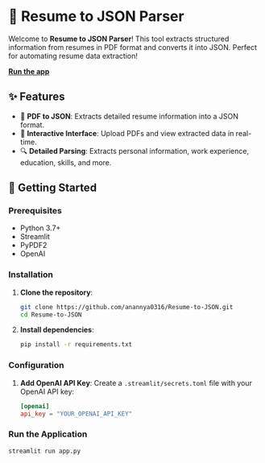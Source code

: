 # 📄 Resume to JSON Parser

Welcome to **Resume to JSON Parser**! This tool extracts structured information from resumes in PDF format and converts it into JSON. Perfect for automating resume data extraction!

**[Run the app](https://resume-to-json.streamlit.app/)**

## ✨ Features

- 📂 **PDF to JSON**: Extracts detailed resume information into a JSON format.
- 💬 **Interactive Interface**: Upload PDFs and view extracted data in real-time.
- 🔍 **Detailed Parsing**: Extracts personal information, work experience, education, skills, and more.

## 🚀 Getting Started

### Prerequisites

- Python 3.7+
- Streamlit
- PyPDF2
- OpenAI

### Installation

1. **Clone the repository**:
    ```sh
    git clone https://github.com/anannya0316/Resume-to-JSON.git
    cd Resume-to-JSON
    ```

2. **Install dependencies**:
    ```sh
    pip install -r requirements.txt
    ```

### Configuration

1. **Add OpenAI API Key**:
    Create a `.streamlit/secrets.toml` file with your OpenAI API key:
    ```toml
    [openai]
    api_key = "YOUR_OPENAI_API_KEY"
    ```

### Run the Application

```sh
streamlit run app.py
